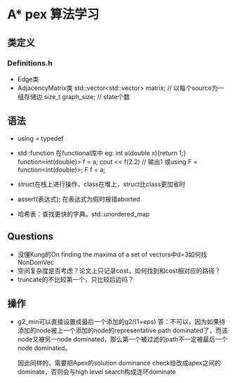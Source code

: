 # A* pex 算法学习

## 类定义

### Definitions.h

- Edge类
- AdjacencyMatrix类
  std::vector<std::vector<Edge>> matrix;    // 以每个source为一组存储边
  size_t graph_size;    // state个数

## 语法

- using = typedef
- std::function 在functional库中
  eg:
  int a(double x){return 1;}
  function<int(double)> f = a;
  cout << f(2.2)     // 输出1
  或using F = function<int(double)>;
  F f = a;

- struct在栈上进行操作，class在堆上，struct比class更加省时
- assert(表达式); 在表达式为假时报错aborted
- 哈希表：查找更快的字典。std::unordered_map

## Questions

- 没懂Kung的On finding the maxima of a set of vectors中d=3如何找NonDomVec
- 空间复杂度是否考虑？论文上只记录cost，如何找到和cost相对应的路径？
- truncate的不比较第一个，只比较后边吗？

## 操作

- g2_min可以直接设置成最后一个添加的g2/(1+eps)
  答：不可以，因为如果待添加的node被上一个添加的node的representative path dominated了，而该node又被另一node dominated，那么第一个被过滤的path不一定被最后一个node dominated。
  
  因此同样的，需要把Apex的solution dominance check给改成apex之间的dominate，否则会与high level search构成连环dominate
